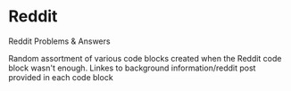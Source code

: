 # Reddit
Reddit Problems &amp; Answers

Random assortment of various code blocks created when the Reddit code block wasn't enough. Linkes to background information/reddit post provided in each code block
